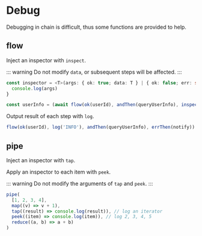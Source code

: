 # Debug

Debugging in chain is difficult, thus some functions are provided to help.

## flow

Inject an inspector with `inspect`.

::: warning
Do not modify `data`, or subsequent steps will be affected.
:::

```typescript
const inspector = <T>(args: { ok: true; data: T } | { ok: false; err: string }) => {
  console.log(args)
}

const userInfo = (await flow(ok(userId), andThen(queryUserInfo), inspect(inspector), errThen(notify))).unwrap()
```

Output result of each step with `log`.

```typescript
flow(ok(userId), log('INFO'), andThen(queryUserInfo), errThen(notify))
```

## pipe

Inject an inspector with `tap`.

Apply an inspector to each item with `peek`.

::: warning
Do not modify the arguments of `tap` and `peek`.
:::

```typescript
pipe(
  [1, 2, 3, 4],
  map((v) => v + 1),
  tap((result) => console.log(result)), // log an iterator
  peek((item) => console.log(item)), // log 2, 3, 4, 5
  reduce((a, b) => a + b)
)
```

